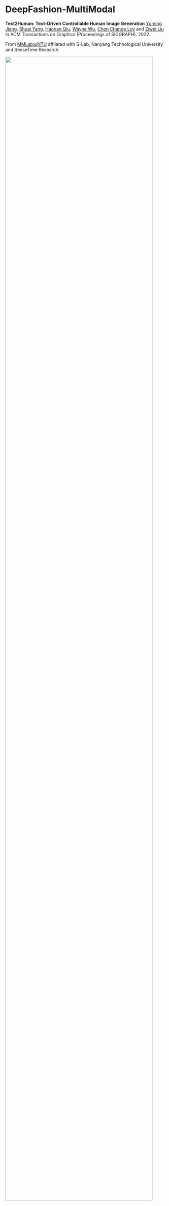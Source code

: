 # DeepFashion-MultiModal

**Text2Human: Text-Driven Controllable Human Image Generation**
[Yuming Jiang](https://yumingj.github.io/), [Shuai Yang](https://williamyang1991.github.io/), [Haonan Qiu](http://haonanqiu.com/), [Wayne Wu](https://dblp.org/pid/50/8731.html), [Chen Change Loy](https://www.mmlab-ntu.com/person/ccloy/) and [Ziwei Liu](https://liuziwei7.github.io/)
In ACM Transactions on Graphics (Proceedings of SIGGRAPH), 2022.

From [MMLab@NTU](https://www.mmlab-ntu.com/index.html) affliated with S-Lab, Nanyang Technological University and SenseTime Research.

<img src="./assets/logo.png" width="96%">

**DeepFashion-MultiModal** is a large-scale high-quality human dataset with rich multi-modal annotations. It has the following properties:
1. It contains 44,096 high-resolution human images, including 12,701 full body human images.
2. For each full body images, we **manually annotate** the human parsing labels of 24 classes.
3. For each full body images, we **manually annotate** the keypoints.
4. We extract DensePose for each human image.
5. Each image is **manually annotated** with attributes for both clothes shapes and textures.
6. We provide a textual description for each image.

DeepFashion-MultiModal can be applied to text-driven human image generation, text-guided human image manipulation, skeleton-guided human image generation, human pose estimation, human image captioning, multi-modal learning for human images, human attribute recognition, human parsing prediction, and etc. The dataset is proposed in [Text2Human](https://github.com/yumingj/Text2Human).

## Overview of Annotations
<img src="./assets/dataset_overview.png" width="100%">

You can download the following links:

| Path | Size | Files | Format | Description
| :--- | :---- | ----: | :----: | :----------
| [DeepFashion-MultiModal](xxxx) | ~20 GB | 420,002 | | main folder
| &boxvr;&nbsp; [image](xxxx) | ~2 GB | 44,096 | JPG | images from DeepFashion of size 750&times;1101
| &boxvr;&nbsp; [parsing](xxx) | 11 MB | 12,701 | PNG | manually annotated parsing labels
| &boxvr;&nbsp; [keypoints](xxx) | 11 MB | 2 | TXT | manually annotated keypoints
| &boxvr;&nbsp; [DensePose](xxx) | 11 MB | 44,096 | PNG | extracted DensePose
| &boxvr;&nbsp; [labels](xxx) | 11 MB | 3 | TXT | three texts for shape, fabric, and color annotations
| &boxvr;&nbsp; [textual descriptions](xxx) | 11 MB | 1 | JSON | textual descriptions for each image

## Human Parsing Label
* Mask labels are defined as follows:

| Label list | | | |
| ------------ | ------------- | ------------ | ------------ |
| 0: 'background' | 1: 'top' | 2: 'outer' | 3: 'skirt' |
| 4: 'dress' | 5: 'pants' | 6: 'leggings' | 7: 'headwear' |
| 8: 'eyeglass' | 9: 'neckwear' | 10: 'belt' | 11: 'footwear' |
| 12: 'bag' | 13: 'hair' | 14: 'face' | 15: 'skin' |
| 16: 'ring' | 17: 'wrist wearing' | 18: 'socks' | 19: 'gloves' |
| 20: 'necklace' | 21: 'rompers' | 22: 'earrings' | 23: 'tie' |

* You can read the labels using the following code:

```python
from PIL import Image
import numpy as np

segm = Image.open(f)
segm = np.array(segm) # shape: [750, 1101]
```

# Keypoints
* For each human image, we provide 21 keypoints. The keypoints are defined as follows:

<img src="./assets/keypoints_definition.png" width="20%">

* The `keypoints_loc.txt` file contains the coordinates of the keypoints. The format is as follows:
```
<img name> <x_1> <y_1> <x_2> <y_1> ... <x_21> <y_21>
```
&ensp; If the keypoints are not present, the keypoint is (-1, -1).

* The `keypoints_vis.txt` file indicates the visibility of the keypoints. The format is as follows:
```
<img name> <v_1> <v_2> ... <v_21>
```
&ensp; If the keypoint is visible, the value is 0. If the keypoint is present but hidden by other parts, the value is 1. If the keypoint is not present, the value is 2.

# DensePose
* We extract DensePose using this [repo](https://github.com/facebookresearch/DensePose). Please refer to this repo for more details.

# Labels
* The definitions of shape annotations:
```
  0. sleeve length: 0 sleeveless, 1 short-sleeve, 2 medium-sleeve, 3 long-sleeve, 4 not long-sleeve, 5 NA
  1. lower clothing length: 0 three-point, 1 medium short, 2 three-quarter, 3 long, 4 NA
  2. socks: 0 no, 1 socks, 2 leggings, 3 NA
  3. hat: 0 no, 1 yes, 2 NA
  4. glasses: 0 no, 1 eyeglasses, 2 sunglasses, 3 have a glasses in hand or clothes, 4 NA
  5. neckwear: 0 no, 1 yes, 2 NA
  6. wrist wearing: 0 no, 1 yes, 2 NA
  7. ring: 0 no, 1 yes, 2 NA
  8. waist accessories: 0 no, 1 belt, 2 have a clothing, 3 hidden, 4 NA
  9. neckline: 0 V-shape, 1 square, 2 round, 4 standing, 5 lapel, 6 suspenders, 7 NA
  10. outer clothing a cardigan?: 0 yes, 1 no, 2 NA
  11. upper clothing covering navel: 0 no, 1 yes, 2 NA

  Note: 'NA' means the relevant part is not visible.
```

* The format of shape annotations:
```
  <img_name> <shape_0> <shape_1> ... <shape_11>
```

* The definitions of fabric annotations:
```
  0 denim, 1 cotton, 2 leather, 3 furry, 4 knitted, 5 chiffon, 6 other, 7 NA

  Note: 'NA' means the relevant part is not visible.
```

* The format of fabric annotations:
```
  <img_name> <upper_fabric> <lower_fabric> <outer_fabric>
```

* The definitions of color annotations:
```
  0 floral, 1 graphic, 2 striped, 3 pure color, 4 lattice, 5 other, 6 color block, 7 NA

  Note: 'NA' means the relevant part is not visible.
```

* The format of color annotations:
```
  <img_name> <upper_color> <lower_color> <outer_color>
```

## Papers using our dataset
* (SIGGRAPH 2022) **Text2Human: Text-Driven Controllable Human Image Generation**, Yuming Jiang et al. [[Paper](xxx)], [[Code](xxx)]
* (arXiv 2022) **StyleGAN-Human: A Data-Centric Odyssey of Human Generation**, Jianglin Fu et al. [[Paper](https://arxiv.org/pdf/2204.11823.pdf)], [[Code](https://github.com/stylegan-human/StyleGAN-Human)], [[Project Page](https://stylegan-human.github.io/)]

# Related Datasets
* **CelebA-Dialog** ⇒ [[Website](http://mmlab.ie.cuhk.edu.hk/projects/CelebA/CelebA_Dialog.html)]
CelebA-Dialog is a large-scale visual-language face dataset. It has two properties:
(1) Facial images are annotated with **rich fine-grained labels**, which classify one attribute into multiple degrees according to its semantic meaning.
(2) Accompanied with each image, there are **captions describing** the attributes and a **user request sample**.
  * **Detailed information (Images & Text Descriptions):**
    * Number of identities: 10,177
    * Number of images: 202,599
    * 5 fine-grained attributes annotations per image: Bangs, Eyeglasses, Beard, Smiling, and Age

* **DeepFashion** ⇒ [[Website](https://mmlab.ie.cuhk.edu.hk/projects/DeepFashion.html)]
DeepFashion is a clothes database, which has several appealing properties:
(1) DeepFashion contains over **800,000** diverse fashion images ranging from well-posed shop images to unconstrained consumer photos, constituting the largest visual fashion analysis database.
(2) DeepFashion is annotated with rich information of clothing items. Each image in this dataset is labeled with **50** categories, **1,000** descriptive attributes, bounding box and clothing landmarks.
(3) DeepFashion contains over **300,000** cross-pose/cross-domain image pairs.

## Citation

If you find this dataset useful for your research and use it in your work, please consider cite the following papers:

```bibtex
@article{jiang2022text2human,
  title={Text2Human: Text-Driven Controllable Human Image Generation},
  author={Jiang, Yuming and Yang, Shuai and Qiu, Haonan and Wu, Wayne and Loy, Chen Change and Liu, Ziwei},
  journal={ACM Transactions on Graphics (TOG)},
  volume={41},
  number={4},
  articleno={162},
  pages={1--11},
  year={2022},
  publisher={ACM New York, NY, USA},
  doi={10.1145/3528223.3530104},
}

@inproceedings{liuLQWTcvpr16DeepFashion,
 author = {Liu, Ziwei and Luo, Ping and Qiu, Shi and Wang, Xiaogang and Tang, Xiaoou},
 title = {DeepFashion: Powering Robust Clothes Recognition and Retrieval with Rich Annotations},
 booktitle = {Proceedings of IEEE Conference on Computer Vision and Pattern Recognition (CVPR)},
 month = {June},
 year = {2016}
 }
```